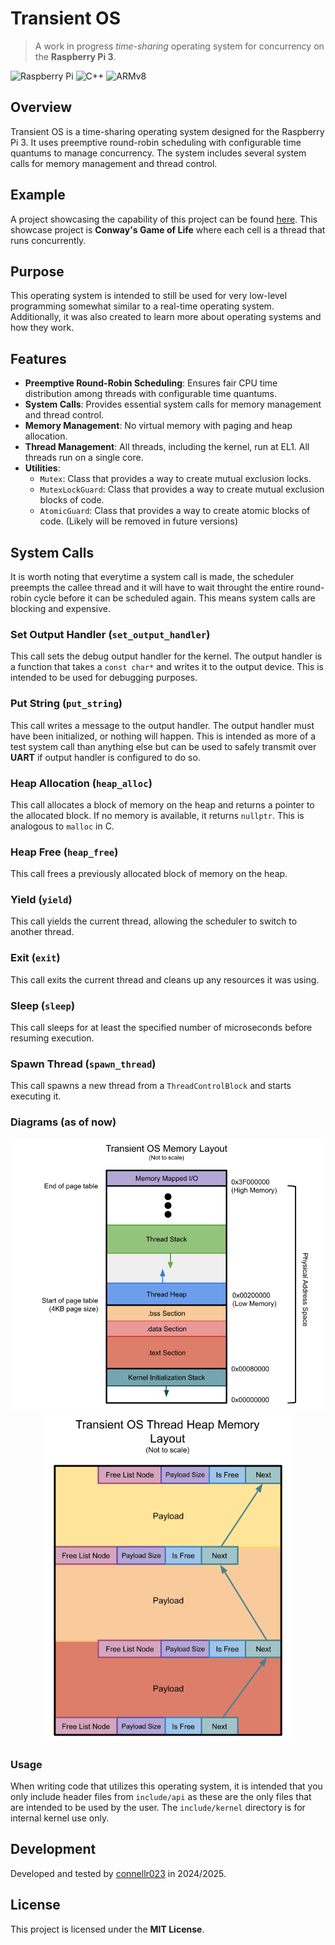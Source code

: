 # $\text{Transient OS}$

> A work in progress _time-sharing_ operating system for concurrency on the **Raspberry Pi 3**.

![Raspberry Pi](https://img.shields.io/badge/-Raspberry_Pi-C51A4A?style=for-the-badge&logo=Raspberry-Pi)
![C++](https://img.shields.io/badge/c++-%2300599C.svg?style=for-the-badge&logo=cplusplus&logoColor=white)
![ARMv8](https://img.shields.io/badge/ARMv8-%23000000.svg?style=for-the-badge&logo=arm&logoColor=00c1de)

## Overview

$\text{Transient OS}$ is a time-sharing operating system designed for the Raspberry Pi 3. It uses preemptive round-robin scheduling with configurable time quantums to manage concurrency. The system includes several system calls for memory management and thread control.

## Example

A project showcasing the capability of this project can be found <a href="https://github.com/connellr023/game-of-life-tos">here</a>. This showcase project is **Conway's Game of Life** where each cell is a thread that runs concurrently.

## Purpose

This operating system is intended to still be used for very low-level programming somewhat similar to a real-time operating system. Additionally, it was also created to learn more about operating systems and how they work.

## Features

- **Preemptive Round-Robin Scheduling**: Ensures fair CPU time distribution among threads with configurable time quantums.
- **System Calls**: Provides essential system calls for memory management and thread control.
- **Memory Management**: No virtual memory with paging and heap allocation.
- **Thread Management**: All threads, including the kernel, run at EL1. All threads run on a single core.
- **Utilities**:
  - `Mutex`: Class that provides a way to create mutual exclusion locks.
  - `MutexLockGuard`: Class that provides a way to create mutual exclusion blocks of code.
  - `AtomicGuard`: Class that provides a way to create atomic blocks of code. (Likely will be removed in future versions)

## System Calls

It is worth noting that everytime a system call is made, the scheduler preempts the callee thread and it will have to wait throught the entire round-robin cycle before it can be scheduled again. This means system calls are blocking and expensive.

### Set Output Handler (`set_output_handler`)

This call sets the debug output handler for the kernel. The output handler is a function that takes a `const char*` and writes it to the output device. This is intended to be used for debugging purposes.

### Put String (`put_string`)

This call writes a message to the output handler. The output handler must have been initialized, or nothing will happen. This is intended as more of a test system call than anything else but can be used to safely transmit over **UART** if output handler is configured to do so.

### Heap Allocation (`heap_alloc`)

This call allocates a block of memory on the heap and returns a pointer to the allocated block. If no memory is available, it returns `nullptr`. This is analogous to `malloc` in C.

### Heap Free (`heap_free`)

This call frees a previously allocated block of memory on the heap.

### Yield (`yield`)

This call yields the current thread, allowing the scheduler to switch to another thread.

### Exit (`exit`)

This call exits the current thread and cleans up any resources it was using.

### Sleep (`sleep`)

This call sleeps for at least the specified number of microseconds before resuming execution.

### Spawn Thread (`spawn_thread`)

This call spawns a new thread from a `ThreadControlBlock` and starts executing it.

### Diagrams (as of now)

<div align="center">
  <img src="https://github.com/connellr023/connellr023.github.io/blob/main/static/images/transient-os/memory-layout.png?raw=true" alt="Memory Layout" width="500"/>
  <img src="https://github.com/connellr023/connellr023.github.io/blob/main/static/images/transient-os/thread-heap-memory-layout.png?raw=true" alt="Thread Heap Memory Layout" width="400"/>
</div>

### Usage

When writing code that utilizes this operating system, it is intended that you only include header files from `include/api` as these are the only files that are intended to be used by the user. The `include/kernel` directory is for internal kernel use only.

## Development

Developed and tested by [connellr023](https://github.com/connellr023) in 2024/2025.

## License

This project is licensed under the **MIT License**.
